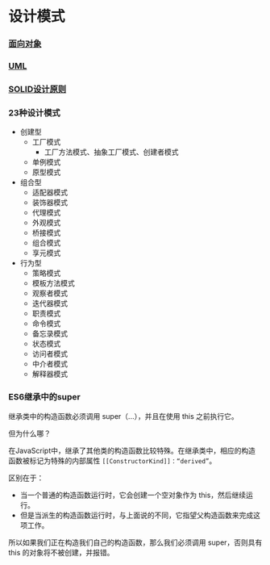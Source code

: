 # 设计模式

### [面向对象](面向对象.md)

### [UML](UML.md)

### [SOLID设计原则](设计原则.md)

### 23种设计模式
 - 创建型
   - 工厂模式
     - 工厂方法模式、抽象工厂模式、创建者模式
   - 单例模式
   - 原型模式
 - 组合型
   - 适配器模式
   - 装饰器模式
   - 代理模式
   - 外观模式
   - 桥接模式
   - 组合模式
   - 享元模式
 - 行为型
   - 策略模式
   - 模板方法模式
   - 观察者模式
   - 迭代器模式
   - 职责模式
   - 命令模式
   - 备忘录模式
   - 状态模式
   - 访问者模式
   - 中介者模式
   - 解释器模式



### ES6继承中的super
继承类中的构造函数必须调用 super（...），并且在使用 this 之前执行它。

但为什么哪？

在JavaScript中，继承了其他类的构造函数比较特殊。在继承类中，相应的构造函数被标记为特殊的内部属性 `[[ConstructorKind]]：“derived”`。

区别在于：

 - 当一个普通的构造函数运行时，它会创建一个空对象作为 this，然后继续运行。
 - 但是当派生的构造函数运行时，与上面说的不同，它指望父构造函数来完成这项工作。

所以如果我们正在构造我们自己的构造函数，那么我们必须调用 super，否则具有 this 的对象将不被创建，并报错。